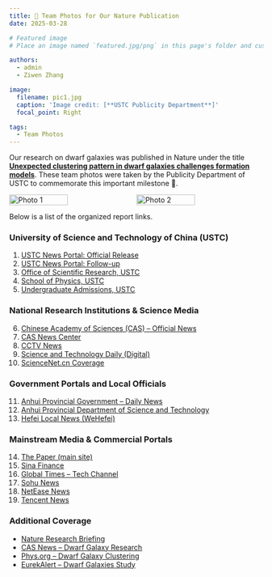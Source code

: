 ```yaml
---
title: 🎉 Team Photos for Our Nature Publication
date: 2025-03-28

# Featured image
# Place an image named `featured.jpg/png` in this page's folder and customize its options here.

authors:
  - admin
  - Ziwen Zhang

image:
  filename: pic1.jpg
  caption: 'Image credit: [**USTC Publicity Department**]'
  focal_point: Right

tags:
  - Team Photos
---
```


Our research on dwarf galaxies was published in Nature under the title [**Unexpected clustering pattern in dwarf galaxies challenges formation models**](https://www.nature.com/articles/s41586-025-08965-5). These team photos were taken by the Publicity Department of USTC to commemorate this important milestone 🥳.

<div style="display: flex; gap: 10px;">
  <img src="./pic0.JPG" alt="Photo 1" style="width: 48%;">
  <img src="./pic1.JPG" alt="Photo 2" style="width: 48%;">
</div>

Below is a list of the organized report links.

### University of Science and Technology of China (USTC)

1. [USTC News Portal: Official Release](https://news.ustc.edu.cn/info/1056/91677.htm)  
2. [USTC News Portal: Follow-up](https://news.ustc.edu.cn/info/1056/91712.htm)  
3. [Office of Scientific Research, USTC](https://kyb.ustc.edu.cn/2025/0522/c21899a685711/page.htm)  
4. [School of Physics, USTC](https://physics.ustc.edu.cn/2025/0526/c3586a686175/page.htm)  
5. [Undergraduate Admissions, USTC](https://zsb.ustc.edu.cn/2025/0523/c35565a686338/page.htm)

### National Research Institutions & Science Media

6. [Chinese Academy of Sciences (CAS) – Official News](https://www.cas.cn/syky/202505/t20250521_5069289.shtml)  
7. [CAS News Center](https://www.cas.cn/cm/202505/t20250522_5069513.shtml)  
8. [CCTV News](https://news.cctv.com/2025/05/22/ARTIhERZkzaNFfZbBU4lbZbW250522.shtml)  
9. [Science and Technology Daily (Digital)](https://digitalpaper.stdaily.com/http_www.kjrb.com/kjrb/html/2025-05/22/content_588913.htm)  
10. [ScienceNet.cn Coverage](https://news.sciencenet.cn/htmlnews/2025/5/544370.shtm)

### Government Portals and Local Officials

11. [Anhui Provincial Government – Daily News](https://www.ah.gov.cn/zwyw/jryw/565427971.html)  
12. [Anhui Provincial Department of Science and Technology](https://kjt.ah.gov.cn/kjzx/mtjj/122877591.html)  
13. [Hefei Local News (WeHefei)](https://www.wehefei.com/news/2025/05/22/c_656117.htm)  

### Mainstream Media & Commercial Portals

14. [The Paper (main site)](https://www.thepaper.cn/newsDetail_forward_30858906)  
15. [Sina Finance](https://finance.sina.cn/2025-05-22/detail-inexkrfp2130754.d.html)  
16. [Global Times – Tech Channel](https://tech.huanqiu.com/article/4MmJKof8iDN)  
17. [Sohu News](https://www.sohu.com/a/898030929_120252297)  
18. [NetEase News](https://www.163.com/dy/article/K05133BV0514R9NK.html)  
19. [Tencent News](https://news.qq.com/rain/a/20250529A091H700)

### Additional Coverage

- [Nature Research Briefing](https://www.nature.com/articles/d41586-025-01699-4)  
- [CAS News – Dwarf Galaxy Research](https://english.cas.cn/newsroom/research_news/phys/202505/t20250521_1044189.shtml)  
- [Phys.org – Dwarf Galaxy Clustering](https://phys.org/news/2025-05-dwarf-galaxy-clustering-standard-cold.html)  
- [EurekAlert – Dwarf Galaxies Study](https://www.eurekalert.org/news-releases/1084875)  

